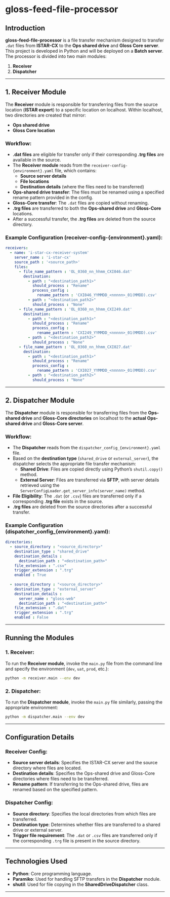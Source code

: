 # gloss-feed-file-processor

## Introduction
**gloss-feed-file-processor** is a file transfer mechanism designed to transfer `.dat` files from **ISTAR-CX** to the **Ops shared drive** and **Gloss Core server**. This project is developed in Python and will be deployed on a **Batch server**. The processor is divided into two main modules:
1. **Receiver**
2. **Dispatcher**

---

## 1. Receiver Module

The **Receiver** module is responsible for transferring files from the source location (**ISTAR export**) to a specific location on localhost. Within localhost, two directories are created that mirror:
- **Ops shared drive**
- **Gloss Core location**

### Workflow:
- **.dat files** are eligible for transfer only if their corresponding **.trg files** are available in the source.
- The **Receiver module** reads from the `receiver-config-{environment}.yaml` file, which contains:
  - **Source server details**
  - **File locations**
  - **Destination details** (where the files need to be transferred)
- **Ops-shared drive transfer**: The files must be renamed using a specified rename pattern provided in the config.
- **Gloss-Core transfer**: The `.dat` files are copied without renaming.
- **.trg files** are transferred to both the **Ops-shared drive** and **Gloss-Core** locations.
- After a successful transfer, the **.trg files** are deleted from the source directory.

### Example Configuration (receiver-config-{environment}.yaml):
```yaml
receivers:
  - name: 'i-star-cx-receiver-system'
    server_name : 'i-star-cx'
    source_path : '<source_path>'
    files:
      - file_name_pattern : 'OL_0360_nn_hhmm_CXI046.dat'
        destination:
          - path : "<destination_path1>"
            should_process : "Rename"
            process_config :
              rename_pattern : 'CXI046_YYMMDD_<nnnnn>_01(MMDD).csv'
          - path : "<destination_path2>"
            should_process : "None"
      - file_name_pattern : 'OL_0360_nn_hhmm_CXI249.dat'
        destination:
          - path : "<destination_path1>"
            should_process : "Rename"
            process_config :
              rename_pattern : 'CXI249_YYMMDD_<nnnnn>_01(MMDD).csv'
          - path : "<destination_path2>"
            should_process : "None"
      - file_name_pattern : 'OL_0360_nn_hhmm_CXI027.dat'
        destination:
          - path : "<destination_path1>"
            should_process : "Rename"
            process_config :
              rename_pattern : 'CXI027_YYMMDD_<nnnnn>_01(MMDD).csv'
          - path : "<destination_path2>"
            should_process : "None"
```

---

## 2. Dispatcher Module

The **Dispatcher** module is responsible for transferring files from the **Ops-shared drive** and **Gloss-Core directories** on localhost to the **actual Ops-shared drive** and **Gloss-Core server**.

### Workflow:
- The **Dispatcher** reads from the `dispatcher_config_{environment}.yaml` file.
- Based on the **destination type** (`shared_drive` or `external_server`), the dispatcher selects the appropriate file transfer mechanism:
  - **Shared Drive**: Files are copied directly using Python’s `shutil.copy()` method.
  - **External Server**: Files are transferred via **SFTP**, with server details retrieved using the `ServerConfigLoader.get_server_info(server_name)` method.
- **File Eligibility**: The `.dat` (or `.csv`) files are transferred only if a corresponding **.trg file** exists in the source.
- **.trg files** are deleted from the source directories after a successful transfer.

### Example Configuration (dispatcher_config_{environment}.yaml):
```yaml
directories:
  - source_directory : "<source_directory>"
    destination_type : "shared_drive"
    destination_details : 
      destination_path : "<destination_path>"
    file_extension : ".csv"
    trigger_extension : ".trg"
    enabled : True
  
  - source_directory : "<source_directory>"
    destination_type : "external_server"
    destination_details : 
      server_name : "gloss-web"
      destination_path : "<destination_path>"
    file_extension : ".dat"
    trigger_extension : ".trg"
    enabled : False
```

---

## Running the Modules

### 1. Receiver:
To run the **Receiver module**, invoke the `main.py` file from the command line and specify the environment (`dev`, `uat`, `prod`, etc.):

```bash
python -m receiver.main --env dev
```

### 2. Dispatcher:
To run the **Dispatcher module**, invoke the `main.py` file similarly, passing the appropriate environment:

```bash
python -m dispatcher.main --env dev
```

---

## Configuration Details

### Receiver Config:
- **Source server details**: Specifies the ISTAR-CX server and the source directory where files are located.
- **Destination details**: Specifies the Ops-shared drive and Gloss-Core directories where files need to be transferred.
- **Rename pattern**: If transferring to the Ops-shared drive, files are renamed based on the specified pattern.

### Dispatcher Config:
- **Source directory**: Specifies the local directories from which files are transferred.
- **Destination type**: Determines whether files are transferred to a shared drive or external server.
- **Trigger file requirement**: The `.dat` or `.csv` files are transferred only if the corresponding `.trg` file is present in the source directory.

---

## Technologies Used
- **Python**: Core programming language.
- **Paramiko**: Used for handling SFTP transfers in the **Dispatcher** module.
- **shutil**: Used for file copying in the **SharedDriveDispatcher** class.

---